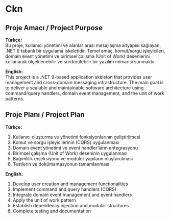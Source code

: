 ﻿# Ckn

## Proje Amacı / Project Purpose

**Türkçe:**  
Bu proje, kullanıcı yönetimi ve alanlar arası mesajlaşma altyapısı sağlayan, .NET 9 tabanlı bir uygulama iskeletidir. Temel amaç, komut/sorgu işleyicileri, domain event yönetimi ve birimsel çalışma (Unit of Work) desenlerini kullanarak ölçeklenebilir ve sürdürülebilir bir yazılım mimarisi sunmaktır.

**English:**  
This project is a .NET 9-based application skeleton that provides user management and cross-domain messaging infrastructure. The main goal is to deliver a scalable and maintainable software architecture using command/query handlers, domain event management, and the unit of work patterns.

## Proje Planı / Project Plan

**Türkçe:**  
1. Kullanıcı oluşturma ve yönetimi fonksiyonlarının geliştirilmesi  
2. Komut ve sorgu işleyicilerinin (CQRS) uygulanması  
3. Domain event yönetimi ve event handler’ların entegrasyonu  
4. Birimsel çalışma (Unit of Work) deseninin uygulanması  
5. Bağımlılık enjeksiyonu ve modüler yapıların oluşturulması  
6. Testlerin ve dokümantasyonun tamamlanması

**English:**  
1. Develop user creation and management functionalities  
2. Implement command and query handlers (CQRS)  
3. Integrate domain event management and event handlers  
4. Apply the unit of work pattern  
5. Establish dependency injection and modular structures  
6. Complete testing and documentation